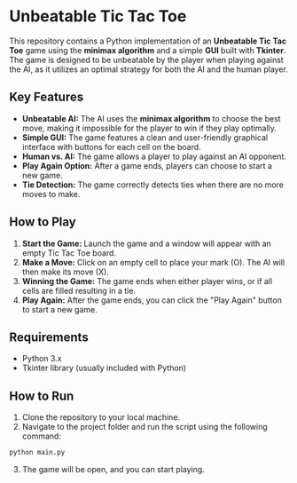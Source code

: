 # Unbeatable Tic Tac Toe

This repository contains a Python implementation of an **Unbeatable Tic Tac Toe** game using the **minimax algorithm** and a simple **GUI** built with **Tkinter**. The game is designed to be unbeatable by the player when playing against the AI, as it utilizes an optimal strategy for both the AI and the human player.

## Key Features

- **Unbeatable AI:** The AI uses the **minimax algorithm** to choose the best move, making it impossible for the player to win if they play optimally.
- **Simple GUI:** The game features a clean and user-friendly graphical interface with buttons for each cell on the board.
- **Human vs. AI:** The game allows a player to play against an AI opponent.
- **Play Again Option:** After a game ends, players can choose to start a new game.
- **Tie Detection:** The game correctly detects ties when there are no more moves to make.

## How to Play

1. **Start the Game:** Launch the game and a window will appear with an empty Tic Tac Toe board.
2. **Make a Move:** Click on an empty cell to place your mark (O). The AI will then make its move (X).
3. **Winning the Game:** The game ends when either player wins, or if all cells are filled resulting in a tie.
4. **Play Again:** After the game ends, you can click the "Play Again" button to start a new game.

## Requirements

- Python 3.x
- Tkinter library (usually included with Python)

## How to Run

1. Clone the repository to your local machine.
2. Navigate to the project folder and run the script using the following command:

```bash
python main.py
```
3. The game will be open, and you can start playing.
